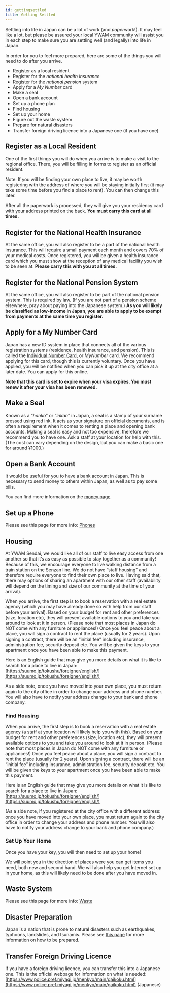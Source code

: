 ```yaml
---
id: gettingsettled
title: Getting Settled
---
```


Settling into life in Japan can be a lot of work (and *paper*work!). It may feel like a lot, but please be assured your local YWAM community will assist you in each step to make sure you are settling well (and legally) into life in Japan.

In order for you to feel more prepared, here are some of the things you will need to do after you arrive.

- Register as a local resident
- Register for the *national health insurance*
- Register for the *national pension* system
- Apply for a *My Number* card
- Make a seal
- Open a bank account
- Set up a phone plan
- Find housing
- Set up your home
- Figure out the waste system
- Prepare for natural disasters
- Transfer foreign driving licence into a Japanese one (if you have one)

## Register as a Local Resident

One of the first things you will do when you arrive is to make a visit to the regional office. There, you will be filling in forms to register as an official resident.

Note: If you will be finding your own place to live, it may be worth registering with the address of where you will be staying initially first (it may take some time before you find a place to rent). You can then change this later.

After all the paperwork is processed, they will give you your residency card with your address printed on the back. **You must carry this card at all times.**

## Register for the National Health Insurance

At the same office, you will also register to be a part of the national health insurance. This will require a small payment each month and covers 70% of your medical costs. Once registered, you will be given a health insurance card which you must show at the reception of any medical facility you wish to be seen at. **Please carry this with you at all times.**

## Register for the National Pension System

At the same office, you will also register to be part of the national pension system. This is required by law. (If you are not part of a pension scheme elsewhere, pray about paying into the Japanese system.) **As you will likely be classified as low-income in Japan, you are able to apply to be exempt from payments at the same time you register.**

## Apply for a My Number Card

Japan has a new ID system in place that connects all of the various registration systems (residence, health insurance, and pension). This is called the [Individual Number Card](https://www.kojinbango-card.go.jp/en/), or *MyNumber* card. We recommend applying for this card, though this is currently voluntary. Once you have applied, you will be notified when you can pick it up at the city office at a later date. You can apply for this online.

**Note that this card is set to expire when your visa expires. You must renew it after your visa has been renewed.**

## Make a Seal

Known as a “*hanko*” or “*inkan*” in Japan, a seal is a stamp of your surname pressed using red ink. It acts as your signature on official documents, and is often a requirement when it comes to renting a place and opening bank accounts. Making a seal is easy and not too expensive, therefore we recommend you to have one. Ask a staff at your location for help with this. (The cost can vary depending on the design, but you can make a basic one for around ¥1000.)

## Open a Bank Account

It would be useful for you to have a bank account in Japan. This is necessary to send money to others within Japan, as well as to pay some bills.

You can find more information on the [money page](money.md)

## Set up a Phone

Please see this page for more info: [Phones](phones.md)

## Housing

At YWAM Sendai, we would like all of our staff to live easy access from one another so that it’s as easy as possible to stay together as a community! Because of this, we encourage everyone to live walking distance from a train station on the Senzan line. We do not have “staff housing” and therefore require everyone to find their own place to live. Having said that, there may options of sharing an apartment with our other staff (availability will depend on the timing and size of our community at the time of your arrival).

When you arrive, the first step is to book a reservation with a real estate agency (which you may have already done so with help from our staff before your arrival). Based on your budget for rent and other preferences (size, location etc), they will present available options to you and take you around to look at it in person. (Please note that most places in Japan do NOT come with any furniture or appliances!) Once you feel peace about a place, you will sign a contract to rent the place (usually for 2 years). Upon signing a contract, there will be an “initial fee” including insurance, administration fee, security deposit etc. You will be given the keys to your apartment once you have been able to make this payment.

Here is an English guide that may give you more details on what it is like to search for a place to live in Japan: [https://suumo.jp/tokushu/foreigner/english/](https://suumo.jp/tokushu/foreigner/english/)

As a side note, once you have moved into your own place, you must return again to the city office in order to change your address and phone number. You will also have to notify your address change to your bank and phone company.

### Find Housing

When you arrive, the first step is to book a reservation with a real estate agency (a staff at your location will likely help you with this). Based on your budget for rent and other preferences (size, location etc), they will present available options to you and take you around to look at it in person. (Please note that most places in Japan do NOT come with any furniture or appliances!) Once you feel peace about a place, you will sign a contract to rent the place (usually for 2 years). Upon signing a contract, there will be an “initial fee” including insurance, administration fee, security deposit etc. You will be given the keys to your apartment once you have been able to make this payment.

Here is an English guide that may give you more details on what it is like to search for a place to live in Japan: [https://suumo.jp/tokushu/foreigner/english/](https://suumo.jp/tokushu/foreigner/english/)

(As a side note, if you registered at the city office with a different address: once you have moved into your own place, you must return again to the city office in order to change your address and phone number. You will also have to notify your address change to your bank and phone company.)

### Set Up Your Home

Once you have your key, you will then need to set up your home!

We will point you in the direction of places were you can get items you need, both new and second hand. We will also help you get Internet set up in your home, as this will likely need to be done after you have moved in.

## Waste System

Please see this page for more info: [Waste](../community/waste.md)

## Disaster Preparation

Japan is a nation that is prone to natural disasters such as earthquakes, typhoons, landslides, and tsunamis. Please see [this page](disaster.md) for more information on how to be prepared.

## Transfer Foreign Driving Licence

If you have a foreign driving licence, you can transfer this into a Japanese one. This is the official webpage for information on what is needed: [https://www.police.pref.miyagi.jp/menkyo/main/gaikoku.html](https://www.police.pref.miyagi.jp/menkyo/main/gaikoku.html) (Japanese)